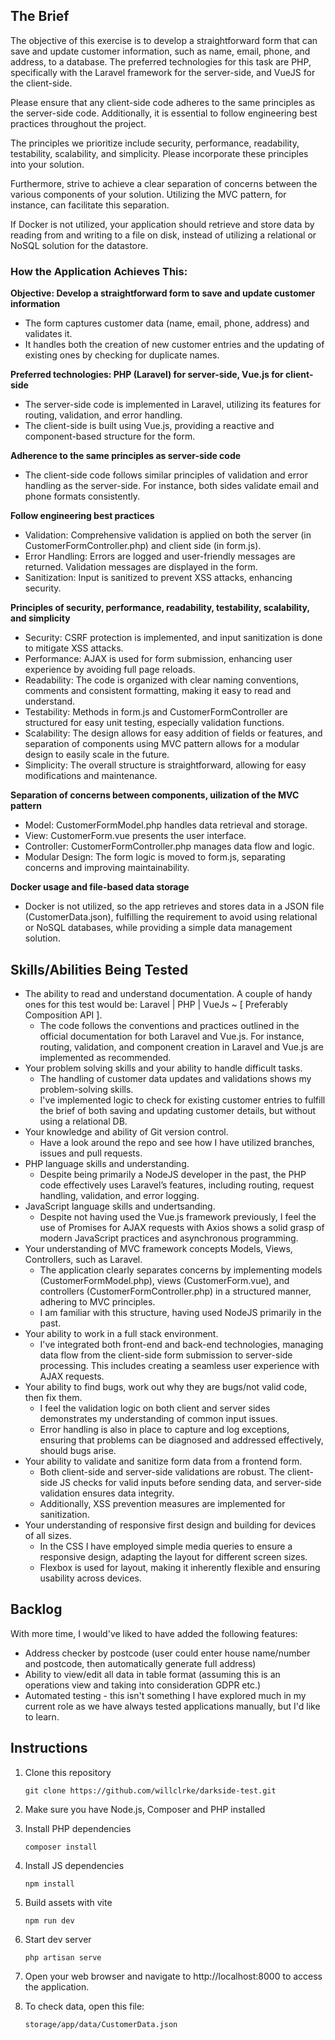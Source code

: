 ## The Brief

The objective of this exercise is to develop a straightforward form that can save and update customer information, such as name, email, phone, and address, to a database. The preferred technologies for this task are PHP, specifically with the Laravel framework for the server-side, and VueJS for the client-side.

Please ensure that any client-side code adheres to the same principles as the server-side code. Additionally, it is essential to follow engineering best practices throughout the project.

The principles we prioritize include security, performance, readability, testability, scalability, and simplicity. Please incorporate these principles into your solution.

Furthermore, strive to achieve a clear separation of concerns between the various components of your solution. Utilizing the MVC pattern, for instance, can facilitate this separation.

If Docker is not utilized, your application should retrieve and store data by reading from and writing to a file on disk, instead of utilizing a relational or NoSQL solution for the datastore.

### How the Application Achieves This:

**Objective: Develop a straightforward form to save and update customer information**
- The form captures customer data (name, email, phone, address) and validates it. 
- It handles both the creation of new customer entries and the updating of existing ones by checking for duplicate names.

**Preferred technologies: PHP (Laravel) for server-side, Vue.js for client-side**
- The server-side code is implemented in Laravel, utilizing its features for routing, validation, and error handling. 
- The client-side is built using Vue.js, providing a reactive and component-based structure for the form.

**Adherence to the same principles as server-side code**
- The client-side code follows similar principles of validation and error handling as the server-side. For instance, both sides validate email and phone formats consistently.

**Follow engineering best practices**
- Validation: Comprehensive validation is applied on both the server (in CustomerFormController.php) and client side (in form.js).
- Error Handling: Errors are logged and user-friendly messages are returned. Validation messages are displayed in the form.
- Sanitization: Input is sanitized to prevent XSS attacks, enhancing security.

**Principles of security, performance, readability, testability, scalability, and simplicity**
- Security: CSRF protection is implemented, and input sanitization is done to mitigate XSS attacks.
- Performance: AJAX is used for form submission, enhancing user experience by avoiding full page reloads.
- Readability: The code is organized with clear naming conventions, comments and consistent formatting, making it easy to read and understand.
- Testability: Methods in form.js and CustomerFormController are structured for easy unit testing, especially validation functions.
- Scalability: The design allows for easy addition of fields or features, and separation of components using MVC pattern allows for a modular design to easily scale in the future.
- Simplicity: The overall structure is straightforward, allowing for easy modifications and maintenance.

**Separation of concerns between components, uilization of the MVC pattern**
- Model: CustomerFormModel.php handles data retrieval and storage.
- View: CustomerForm.vue presents the user interface.
- Controller: CustomerFormController.php manages data flow and logic.
- Modular Design: The form logic is moved to form.js, separating concerns and improving maintainability.

**Docker usage and file-based data storage**
- Docker is not utilized, so the app retrieves and stores data in a JSON file (CustomerData.json), fulfilling the requirement to avoid using relational or NoSQL databases, while providing a simple data management solution.


## Skills/Abilities Being Tested

- The ability to read and understand documentation. A couple of handy ones for this test would be: Laravel | PHP | VueJs ~ [ Preferably Composition API ].
    - The code follows the conventions and practices outlined in the official documentation for both Laravel and Vue.js. For instance, routing, validation, and component creation in Laravel and Vue.js are implemented as recommended.
- Your problem solving skills and your ability to handle difficult tasks.
    - The handling of customer data updates and validations shows my problem-solving skills. 
    - I've implemented logic to check for existing customer entries to fulfill the brief of both saving and updating customer details, but without using a relational DB.
- Your knowledge and ability of Git version control.
    - Have a look around the repo and see how I have utilized branches, issues and pull requests.
- PHP language skills and understanding.
    - Despite being primarily a NodeJS developer in the past, the PHP code effectively uses Laravel’s features, including routing, request handling, validation, and error logging.
- JavaScript language skills and undertsanding.
    - Despite not having used the Vue.js framework previously, I feel the use of Promises for AJAX requests with Axios shows a solid grasp of modern JavaScript practices and asynchronous programming.
- Your understanding of MVC framework concepts Models, Views, Controllers, such as Laravel.
    - The application clearly separates concerns by implementing models (CustomerFormModel.php), views (CustomerForm.vue), and controllers (CustomerFormController.php) in a structured manner, adhering to MVC principles. 
    - I am familiar with this structure, having used NodeJS primarily in the past.
- Your ability to work in a full stack environment.
    - I've integrated both front-end and back-end technologies, managing data flow from the client-side form submission to server-side processing. This includes creating a seamless user experience with AJAX requests.
- Your ability to find bugs, work out why they are bugs/not valid code, then fix them.
    - I feel the validation logic on both client and server sides demonstrates my understanding of common input issues. 
    - Error handling is also in place to capture and log exceptions, ensuring that problems can be diagnosed and addressed effectively, should bugs arise.
- Your ability to validate and sanitize form data from a frontend form.
    - Both client-side and server-side validations are robust. The client-side JS checks for valid inputs before sending data, and server-side validation ensures data integrity. 
    - Additionally, XSS prevention measures are implemented for sanitization.
- Your understanding of responsive first design and building for devices of all sizes.
    - In the CSS I have employed simple media queries to ensure a responsive design, adapting the layout for different screen sizes. 
    - Flexbox is used for layout, making it inherently flexible and ensuring usability across devices.


## Backlog

With more time, I would've liked to have added the following features:
 - Address checker by postcode (user could enter house name/number and postcode, then automatically generate full address)
 - Ability to view/edit all data in table format (assuming this is an operations view and taking into consideration GDPR etc.)
 - Automated testing - this isn't something I have explored much in my current role as we have always tested applications manually, but I'd like to learn.


## Instructions

1. Clone this repository 
    ```
    git clone https://github.com/willclrke/darkside-test.git
    ```
2. Make sure you have Node.js, Composer and PHP installed
3. Install PHP dependencies
    ```
    composer install
    ```
4. Install JS dependencies
    ```
    npm install
    ```
5. Build assets with vite
    ```
    npm run dev
    ```
6. Start dev server
    ```
    php artisan serve
    ```

7. Open your web browser and navigate to http://localhost:8000 to access the application.
8. To check data, open this file: 
    ```
    storage/app/data/CustomerData.json
    ```